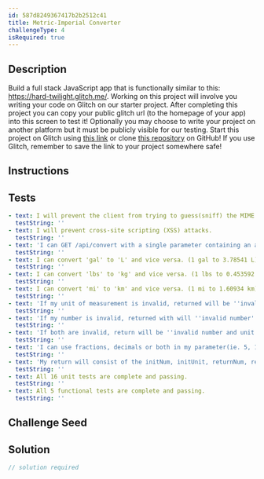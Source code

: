 ```yaml
---
id: 587d8249367417b2b2512c41
title: Metric-Imperial Converter
challengeType: 4
isRequired: true
---
```


## Description
<section id='description'>
Build a full stack JavaScript app that is functionally similar to this: <a href='https://hard-twilight.glitch.me/' target='_blank'>https://hard-twilight.glitch.me/</a>.
Working on this project will involve you writing your code on Glitch on our starter project. After completing this project you can copy your public glitch url (to the homepage of your app) into this screen to test it! Optionally you may choose to write your project on another platform but it must be publicly visible for our testing.
Start this project on Glitch using <a href='https://glitch.com/#!/import/github/freeCodeCamp/boilerplate-project-metricimpconverter/'>this link</a> or clone <a href='https://github.com/freeCodeCamp/boilerplate-project-metricimpconverter/'>this repository</a> on GitHub! If you use Glitch, remember to save the link to your project somewhere safe!
</section>

## Instructions
<section id='instructions'>

</section>

## Tests
<section id='tests'>

```yml
- text: I will prevent the client from trying to guess(sniff) the MIME type.
  testString: ''
- text: I will prevent cross-site scripting (XSS) attacks.
  testString: ''
- text: 'I can GET /api/convert with a single parameter containing an accepted number and unit and have it converted. (Hint: Split the input by looking for the index of the first character which will mark the start of the unit)'
  testString: ''
- text: I can convert 'gal' to 'L' and vice versa. (1 gal to 3.78541 L)
  testString: ''
- text: I can convert 'lbs' to 'kg' and vice versa. (1 lbs to 0.453592 kg)
  testString: ''
- text: I can convert 'mi' to 'km' and vice versa. (1 mi to 1.60934 km)
  testString: ''
- text: 'If my unit of measurement is invalid, returned will be ''invalid unit''.'
  testString: ''
- text: 'If my number is invalid, returned with will ''invalid number''.'
  testString: ''
- text: 'If both are invalid, return will be ''invalid number and unit''.'
  testString: ''
- text: 'I can use fractions, decimals or both in my parameter(ie. 5, 1/2, 2.5/6), but if nothing is provided it will default to 1.'
  testString: ''
- text: 'My return will consist of the initNum, initUnit, returnNum, returnUnit, and string spelling out units in format ''{initNum} {initial_Units} converts to {returnNum} {return_Units}'' with the result rounded to 5 decimals in the string.'
  testString: ''
- text: All 16 unit tests are complete and passing.
  testString: ''
- text: All 5 functional tests are complete and passing.
  testString: ''

```

</section>

## Challenge Seed
<section id='challengeSeed'>

</section>

## Solution
<section id='solution'>

```js
// solution required
```
</section>
